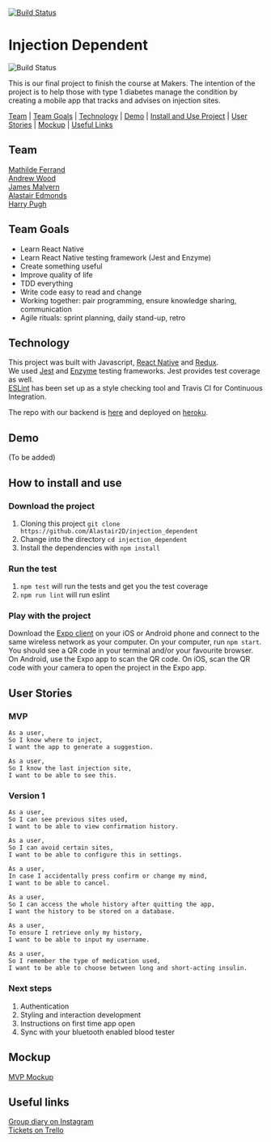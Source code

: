 [![Build Status](https://travis-ci.org/Alastair2D/injection_dependent.svg?branch=master)](https://travis-ci.org/Alastair2D/injection_dependent.svg?branch=master)

# Injection Dependent

 ![Build Status](https://travis-ci.org/Alastair2D/injection_dependent.svg?branch=master)

This is our final project to finish the course at Makers. The intention of the project is to help those with type 1 diabetes manage the condition by creating a mobile app that tracks and advises on injection sites.

[Team](https://github.com/Alastair2D/injection_dependent/tree/master#team) | [Team Goals](https://github.com/Alastair2D/injection_dependent/tree/master#team-goals) | [Technology](https://github.com/Alastair2D/injection_dependent/tree/master#technology) | [Demo](https://github.com/Alastair2D/injection_dependent/tree/master#demo) | [Install and Use Project](https://github.com/Alastair2D/injection_dependent/tree/master#how-to-install-and-use) | [User Stories](https://github.com/Alastair2D/injection_dependent/tree/master#user-stories) | [Mockup](https://github.com/Alastair2D/injection_dependent/tree/master#mockup) | [Useful Links](https://github.com/Alastair2D/injection_dependent/tree/master#useful-links)

## Team

[Mathilde Ferrand](https://github.com/ChocolatineMathou)   
[Andrew Wood](https://github.com/andrewwood2)   
[James Malvern](https://github.com/jdm79)   
[Alastair Edmonds](https://github.com/Alastair2D)   
[Harry Pugh](https://github.com/hjpugh)

## Team Goals

* Learn React Native
* Learn React Native testing framework (Jest and Enzyme)
* Create something useful
* Improve quality of life
* TDD everything
* Write code easy to read and change
* Working together: pair programming, ensure knowledge sharing, communication
* Agile rituals: sprint planning, daily stand-up, retro

## Technology

This project was built with Javascript, [React Native](https://facebook.github.io/react-native/) and [Redux](https://redux.js.org/introduction).   
We used [Jest](https://jestjs.io/) and [Enzyme](https://github.com/airbnb/enzyme) testing frameworks. Jest provides test coverage as well.   
[ESLint](https://github.com/Intellicode/eslint-plugin-react-native) has been set up as a style checking tool and Travis CI for Continuous Integration.

The repo with our backend is [here](https://github.com/andrewwood2/inj_dep_api) and deployed on [heroku](https://guarded-caverns-16437.herokuapp.com/).

## Demo

(To be added)

## How to install and use

### Download the project

1. Cloning this project `git clone https://github.com/Alastair2D/injection_dependent`
2. Change into the directory `cd injection_dependent`
3. Install the dependencies with `npm install`

### Run the test

1. `npm test` will run the tests and get you the test coverage
2. `npm run lint` will run eslint

### Play with the project

Download the [Expo client](https://expo.io/) on your iOS or Android phone and connect to the same wireless network as your computer. On your computer, run `npm start`. You should see a QR code in your terminal and/or your favourite browser. On Android, use the Expo app to scan the QR code. On iOS, scan the QR code with your camera to open the project in the Expo app.


## User Stories

### MVP

```
As a user,
So I know where to inject,
I want the app to generate a suggestion.

As a user,
So I know the last injection site,
I want to be able to see this.
```
### Version 1

```
As a user,
So I can see previous sites used,
I want to be able to view confirmation history.

As a user,
So I can avoid certain sites,
I want to be able to configure this in settings.

As a user,
In case I accidentally press confirm or change my mind,
I want to be able to cancel.

As a user,
So I can access the whole history after quitting the app,
I want the history to be stored on a database.

As a user,
To ensure I retrieve only my history,
I want to be able to input my username.

As a user,
So I remember the type of medication used,
I want to be able to choose between long and short-acting insulin.
```

### Next steps

1. Authentication
2. Styling and interaction development
3. Instructions on first time app open
4. Sync with your bluetooth enabled blood tester

## Mockup

[MVP Mockup](https://github.com/Alastair2D/injection_dependent/blob/master/images/MVP_D1.png)

## Useful links

[Group diary on Instagram](https://www.instagram.com/injection.dependent/?hl=en)   
[Tickets on Trello](https://trello.com/injectiondependent)
